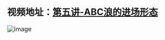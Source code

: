 视频地址：[第五讲-ABC浪的进场形态](https://www.youtube.com/watch?v=rwK4-OioOU8&t=3s)
-
![image](https://user-images.githubusercontent.com/5788126/172770917-4973e76b-0898-47f9-8ee1-12b38eabbcec.png)
